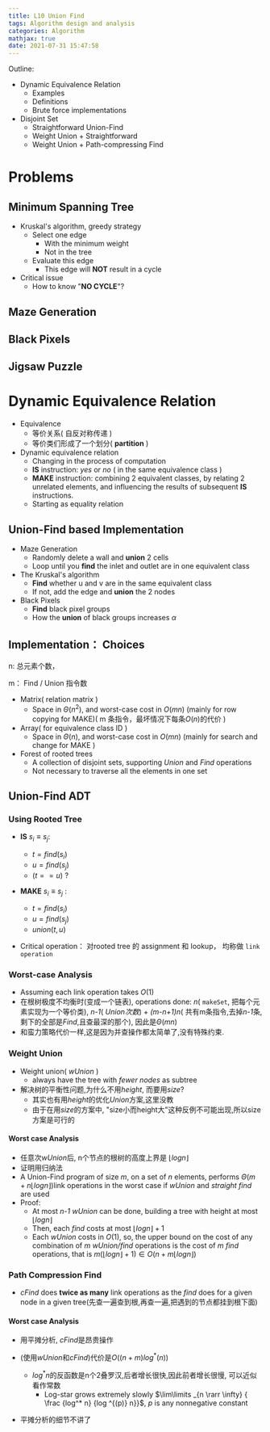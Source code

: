 ```yaml
---
title: L10 Union Find
tags: Algorithm design and analysis
categories: Algorithm
mathjax: true
date: 2021-07-31 15:47:58
---
```



Outline:

* Dynamic Equivalence Relation
  * Examples
  * Definitions
  * Brute force implementations
* Disjoint Set
  * Straightforward Union-Find
  * Weight Union + Straightforward 
  * Weight Union + Path-compressing Find

<!--more-->

# Problems

## Minimum Spanning Tree

* Kruskal's algorithm, greedy strategy
  * Select one edge
    * With the minimum weight
    * Not in the tree
  * Evaluate this edge
    * This edge will **NOT** result in a cycle
* Critical issue
  * How to know "**NO CYCLE**"?

## Maze Generation

## Black Pixels

## Jigsaw Puzzle

# Dynamic Equivalence Relation

* Equivalence
  *  等价关系( 自反对称传递 )
  * 等价类们形成了一个划分( **partition** )
* Dynamic equivalence relation
  * Changing in the process of computation
  * **IS** instruction: *yes* or *no* ( in the same equivalence class )
  * **MAKE** instruction: combining 2 equivalent classes, by relating 2 unrelated elements, and influencing the results of subsequent **IS** instructions.
  * Starting as equality relation

## Union-Find based Implementation

* Maze Generation
  * Randomly delete a wall and **union** 2 cells
  * Loop until you **find** the inlet and outlet are in one equivalent class
* The Kruskal's algorithm
  * **Find** whether u and v are  in the same equivalent class
  * If not, add the edge and **union** the 2 nodes
* Black Pixels
  * **Find** black pixel groups
  * How the **union** of black groups increases $\alpha$

## Implementation： Choices

n: 总元素个数， 

m： Find / Union 指令数



* Matrix( relation matrix )
  * Space in $\Theta(n^2)$,  and worst-case cost in $O(mn)$​ (mainly for row copying for MAKE)( m 条指令，最坏情况下每条$O(n)$的代价 )
* Array( for equivalence class ID )
  * Space in $\Theta(n)$​, and worst-case cost in $O(mn)$​ (mainly for search and change for MAKE )
* Forest of rooted trees
  * A collection of disjoint sets, supporting *Union* and *Find* operations
  * Not necessary to traverse all the elements in one set

## Union-Find ADT

### Using Rooted Tree

* **IS** $s_i \equiv s_j$:
  * $t = find(s_i)$
  * $u = find(s_j)$
  * $(t == u)$​ ?
* **MAKE** $s_i \equiv s_j$ :
  * $t=find(s_i)$
  * $u = find(s_j)$
  * $union(t,u)$

* Critical operation： 对rooted tree 的 assignment 和 lookup，  均称做 `link  operation`



### Worst-case Analysis

* Assuming each link operation takes $O(1)$
* 在根树极度不均衡时(变成一个链表), operations done: *n*( `makeSet`,  把每个元素实现为一个等价类),  *n-1*( *Union次数*) + *(m-n+1)n*(  共有m条指令,去掉*n-1*条,剩下的全部是*Find*,且查最深的那个), 因此是$\Theta(mn)$​
* 和蛮力策略代价一样,这是因为并查操作都太简单了,没有特殊约束.

### Weight Union

* Weight union( *wUnion* )
  * always have the tree with *fewer nodes* as subtree
* 解决树的平衡性问题,为什么不用*height*, 而要用*size*?
  * 其实也有用*height*的优化*Union*方案,这里没教
  * 由于在用*size*的方案中, "size小而height大"这种反例不可能出现,所以size方案是可行的

#### Worst case Analysis

*  任意次*wUnion*后, n个节点的根树的高度上界是 $\lfloor logn \rfloor$​
  * 证明用归纳法
* A  Union-Find program of size *m*, on a set of *n* elements, performs  $\Theta(m + n\lfloor logn \rfloor)$​​  link operations in the worst case if *wUnion* and *straight find* are used
* Proof:
  * At most *n-1* *wUnion* can be done, building a tree with height at most $\lfloor logn \rfloor$
  * Then, each *find* costs at most $\lfloor logn \rfloor + 1$
  * Each *wUnion* costs in $O(1)$, so, the upper bound on the cost of any combination of *m wUnion/find* operations is the cost of *m find* operations, that is $m(\lfloor logn \rfloor + 1) \in O(n+ m\lfloor logn \rfloor)$

### Path Compression Find

* *cFind* does **twice as many** link operations as the *find* does for a given node in a given tree(先查一遍查到根,再查一遍,把遇到的节点都挂到根下面)

####  Worst case Analysis

*  用平摊分析, *cFind*是昂贵操作
* (使用*wUnion*和*cFind*)代价是$O((n+m)log^*(n))$​
  * $log^*n$的反函数是n个2叠罗汉,后者增长很快,因此前者增长很慢, 可以近似看作常数
    * Log-star grows extremely slowly $\lim\limits _{n \rarr \infty} { \frac {log^* n} {log ^{(p)} n}}$, *p* is any nonnegative constant​​

*  平摊分析的细节不讲了
